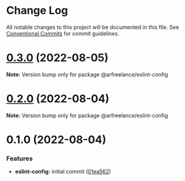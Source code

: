 # Change Log

All notable changes to this project will be documented in this file.
See [Conventional Commits](https://conventionalcommits.org) for commit guidelines.

# [0.3.0](https://github.com/conobanegas/arfreelance/compare/v0.2.0...v0.3.0) (2022-08-05)

**Note:** Version bump only for package @arfreelance/eslint-config

# [0.2.0](https://github.com/conobanegas/arfreelance/compare/v0.1.0...v0.2.0) (2022-08-04)

**Note:** Version bump only for package @arfreelance/eslint-config

# 0.1.0 (2022-08-04)

### Features

-   **eslint-config:** initial commit ([01ea562](https://github.com/conobanegas/arfreelance/commit/01ea562ceb97ecd4054ea3cd8ca14a168be72589))
